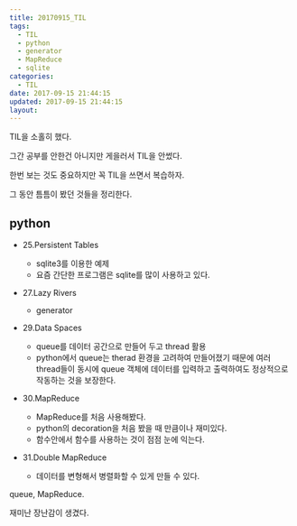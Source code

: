 ```yaml
---
title: 20170915_TIL
tags:
  - TIL
  - python
  - generator
  - MapReduce
  - sqlite
categories:
  - TIL
date: 2017-09-15 21:44:15
updated: 2017-09-15 21:44:15
layout:
---
```


TIL을 소홀히 했다.

그간 공부를 안한건 아니지만 게을러서 TIL을 안썼다.

한번 보는 것도 중요하지만 꼭 TIL을 쓰면서 복습하자.

그 동안 틈틈이 봤던 것들을 정리한다.

## python

* 25.Persistent Tables
    * sqlite3를 이용한 예제
    * 요즘 간단한 프로그램은 sqlite를 많이 사용하고 있다.

* 27.Lazy Rivers
    * generator

* 29.Data Spaces
    * queue를 데이터 공간으로 만들어 두고 thread 활용
    * python에서 queue는 therad 환경을 고려하여 만들어졌기 때문에 여러 thread들이 동시에 queue 객체에 데이터를 입력하고 출력하여도 정상적으로 작동하는 것을 보장한다.

* 30.MapReduce
    * MapReduce를 처음 사용해봤다.
    * python의 decoration을 처음 봤을 때 만큼이나 재미있다.
    * 함수안에서 함수를 사용하는 것이 점점 눈에 익는다.

* 31.Double MapReduce
    * 데이터를 변형해서 병렬화할 수 있게 만들 수 있다.

queue, MapReduce.

재미난 장난감이 생겼다.
